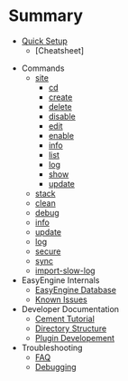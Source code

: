 # Summary
* [Quick Setup](./install/quicksetup.md)
    * [Cheatsheet]
- Commands
    * [site](./commands/site/README.md)
         * [cd](./commands/site/cd/README.md)
         * [create](./commands/site/create/README.md)
         * [delete](./commands/site/delete/README.md)
         * [disable](./commands/site/disable/README.md)
         * [edit](./commands/site/edit/README.md)
         * [enable](./commands/site/enable/README.md)
         * [info](./commands/site/info/README.md)
         * [list](./commands/site/list/README.md)
         * [log](./commands/site/log/README.md)
         * [show](./commands/site/show/README.md)
         * [update](./commands/site/update/README.md)
    * [stack](./commands/stack/README.md)
    * [clean](./commands/clean/README.md)
    * [debug](./commands/debug/README.md)
    * [info](./commands/info/README.md)
    * [update](./commands/update/README.md)
    * [log](./commands/log/README.md)
    * [secure](./commands/secure/README.md)
    * [sync](./commands/sync/README.md)
    * [import-slow-log](./commands/import-slow-log/README.md)
- EasyEngine Internals
    * [EasyEngine Database](./internal/db.md)
    * [Known Issues](./internals/known-issues.md)
- Developer Documentation
    * [Cement Tutorial](./dev/cliapps/README.md)
    * [Directory Structure](./dev/codes/README.md)
    * [Plugin Developement](./dev/plugins/README.md)
- Troubleshooting
    * [FAQ](./faq.md)
    * [Debugging](./debugging.md)
